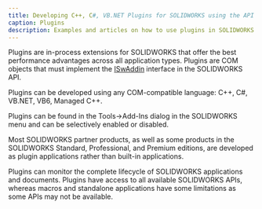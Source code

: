 ```yaml
---
title: Developing C++, C#, VB.NET Plugins for SOLIDWORKS using the API
caption: Plugins
description: Examples and articles on how to use plugins in SOLIDWORKS
---
```

Plugins are in-process extensions for SOLIDWORKS that offer the best performance advantages across all application types. Plugins are COM objects that must implement the [ISwAddin](https://help.solidworks.com/2012/english/api/swpublishedapi/solidworks.interop.swpublished~solidworks.interop.swpublished.iswaddin.html) interface in the SOLIDWORKS API.

Plugins can be developed using any COM-compatible language: C++, C#, VB.NET, VB6, Managed C++.

Plugins can be found in the Tools->Add-Ins dialog in the SOLIDWORKS menu and can be selectively enabled or disabled.

Most SOLIDWORKS partner products, as well as some products in the SOLIDWORKS Standard, Professional, and Premium editions, are developed as plugin applications rather than built-in applications.

Plugins can monitor the complete lifecycle of SOLIDWORKS applications and documents. Plugins have access to all available SOLIDWORKS APIs, whereas macros and standalone applications have some limitations as some APIs may not be available.